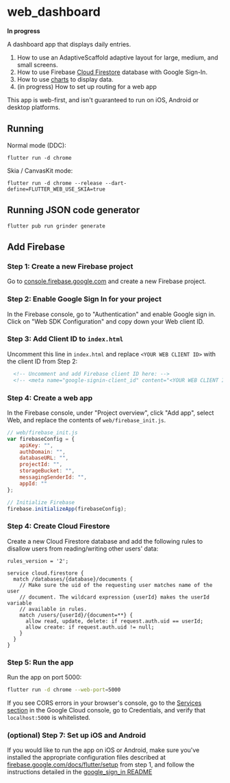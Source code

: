 # web_dashboard

**In progress** 

A dashboard app that displays daily entries.

1. How to use an AdaptiveScaffold adaptive layout for large, medium, and small
screens.
2. How to use Firebase [Cloud
Firestore](https://firebase.google.com/docs/firestore) database with Google
Sign-In.
3. How to use [charts](https://pub.dev/packages/charts_flutter) to display
data. 
4. (in progress) How to set up routing for a web app

This app is web-first, and isn't guaranteed to run on iOS, Android or desktop
platforms.

## Running

Normal mode (DDC):

```
flutter run -d chrome
```

Skia / CanvasKit mode:

```
flutter run -d chrome --release --dart-define=FLUTTER_WEB_USE_SKIA=true
```

## Running JSON code generator

```
flutter pub run grinder generate
```

## Add Firebase

### Step 1: Create a new Firebase project

Go to [console.firebase.google.com](https://console.firebase.google.com/) and
create a new Firebase project.

### Step 2: Enable Google Sign In for your project

In the Firebase console, go to "Authentication" and enable Google sign in. Click
on "Web SDK Configuration" and copy down your Web client ID.

### Step 3: Add Client ID to `index.html`

Uncomment this line in `index.html` and replace `<YOUR WEB CLIENT ID>` with the
client ID from Step 2:

```html
  <!-- Uncomment and add Firebase client ID here: -->
  <!-- <meta name="google-signin-client_id" content="<YOUR WEB CLIENT ID>"> -->
```

### Step 4: Create a web app

In the Firebase console, under "Project overview", click "Add app", select Web,
and replace the contents of `web/firebase_init.js`.

```javascript
// web/firebase_init.js
var firebaseConfig = {
    apiKey: "",
    authDomain: "",
    databaseURL: "",
    projectId: "",
    storageBucket: "",
    messagingSenderId: "",
    appId: ""
};

// Initialize Firebase
firebase.initializeApp(firebaseConfig);
```

### Step 4: Create Cloud Firestore

Create a new Cloud Firestore database and add the following rules to disallow
users from reading/writing other users' data:

```
rules_version = '2';

service cloud.firestore {
  match /databases/{database}/documents {
    // Make sure the uid of the requesting user matches name of the user
    // document. The wildcard expression {userId} makes the userId variable
    // available in rules.
    match /users/{userId}/{document=**} {
      allow read, update, delete: if request.auth.uid == userId;
      allow create: if request.auth.uid != null;
    }
  }
}
```

### Step 5: Run the app

Run the app on port 5000:

```bash
flutter run -d chrome --web-port=5000
```

If you see CORS errors in your browser's console, go to the [Services
section][cloud-console-apis] in the Google Cloud console, go to Credentials, and
verify that `localhost:5000` is whitelisted.

### (optional) Step 7: Set up iOS and Android
If you would like to run the app on iOS or Android, make sure you've installed
the appropriate configuration files described at
[firebase.google.com/docs/flutter/setup][flutter-setup] from step 1, and follow
the instructions detailed in the [google_sign_in README][google-sign-in]

[flutter-setup]: https://firebase.google.com/docs/flutter/setup
[cloud-console-apis]: https://console.developers.google.com/apis/dashboard
[google-sign-in]: https://pub.dev/packages/google_sign_in
"# Base" 
